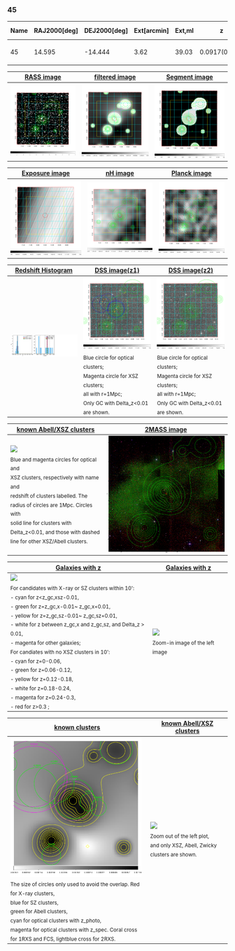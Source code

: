 <div STYLE="page-break-after: always;"></div>

### 45

|Name|RAJ2000[deg]|DEJ2000[deg] |Ext[arcmin]| Ext,ml | z | z_src| C|GC(XSZ,Delta_z<0.01)| GC(OPT,Delta_z<0.01)|GC| R_sig[arcmin] | R500[arcmin] | R500[Mpc]| CRsig[c/s] | CR500[c/s] |L500[1E44 erg/s]|F500[1E-12 erg/s/cm^2]| M500[1E14 Msun]|Tx[keV]|Cnt_sig|Beta|Rc[arcmin]|Comment|Alias|
|---|---|---|---|---|---|------|---|--------|---------|----------|---|---|---|---|---|---|---|---|---|---|---|---|---|---|
|45| 14.595| -14.444| 3.62| 39.03| 0.0917(0.008)| z1, z_xsz| B| MCXC| A, W| A, MCXC, N, W| 9.288| 7.555| 0.774| 0.122(0.030)| 0.119(0.029)| 0.481(0.071)| 2.281(0.337)| 1.44(0.11)| 2.76(0.13)| 60.4| 0.921(-0.100+0.057)| 6.330(-0.802+0.660)| -| k448|

|[RASS image](../image/45/45_img.pdf)|[filtered image](../image/45/45_fil.pdf)|[Segment image](../image/45/45_seg.pdf)|
|-------------------|--------------------|-------------------|
| <img src="../image/45/45_img.png" width="300">  | <img src="../image/45/45_fil.png" width="300">   | <img src="../image/45/45_seg.png" width="300">  |

|[Exposure image](../image/45/45_mex.pdf)| [nH image](../image/45/45_nh.pdf)| [Planck image](../image/45/45_p.pdf)|
|-------------------|--------------------|-------------------|
|<img src="../image/45/45_mex.png" width="300">   | <img src="../image/45/45_nh.png" width="300">    | <img src="../image/45/45_p.png" width="300"> |

|[Redshift Histogram](../image/45/45_zg.pdf) | [DSS image(z1)](../image/45/45_dss_z1.pdf)      |  [DSS image(z2)](../image/45/45_dss_z2.pdf)    |
|-------------------|--------------------|-------------------|
|<img src="../image/45/45_zg.png" width="300"> |<img src="../image/45/45_dss_z1.png" width="300"> <sub><br>Blue circle for optical clusters; <br>Magenta circle for XSZ clusters; <br>all with r=1Mpc; <br>Only GC with Delta_z<0.01 are shown. </sub>| <img src="../image/45/45_dss_z2.png" width="300"><sub><br>Blue circle for optical clusters; <br>Magenta circle for XSZ clusters; <br>all with r=1Mpc; <br>Only GC with Delta_z<0.01 are shown. </sub> |

|[known Abell/XSZ clusters](../image/45/45_m.pdf) | [2MASS image](../image/45/45_2mass.pdf)      |
|-------------------|-------------------|
|<img src=../image/45/45_m.png width="300"> <br><sub>Blue and magenta circles for optical and <br>XSZ clusters, respectively with name and <br>redshift of clusters labelled. The <br>radius of circles are 1Mpc. Circles with <br>solid line for clusters with <br>Delta_z<0.01, and those with dashed <br>line for other XSZ/Abell clusters.        </sub>|<img src="../image/45/45_2mass.png" width="300">  |

|[Galaxies with z](../image/45/45_opt_ned.pdf) |[Galaxies with z](../image/45/45_opt_ned_zoom.pdf) |
|-------------------|-------------------|
| <img src=../image/45/45_opt_ned.png width="300"> <br><sub> For candidates with X-ray or SZ clusters within 10': <br> - cyan for z<z_gc,xsz-0.01, <br> - green for z=z_gc,x-0.01~ z_gc,x+0.01, <br> - yellow for z=z_gc,sz-0.01~ z_gc,sz+0.01, <br> - white for z between z_gc,x and z_gc,sz, and Delta_z > 0.01, <br> - magenta for other galaxies; <br>For candiates with no XSZ clusters in 10': <br> - cyan for z=0-0.06, <br> - green for z=0.06-0.12, <br> - yellow for z=0.12-0.18, <br> - white for z=0.18-0.24, <br> - magenta for z=0.24-0.3, <br> - red for z>0.3 ;  </sub>|<img src=../image/45/45_opt_ned_zoom.png width="300">  <br><sub> Zoom-in image of the left image</sub>|

|[known clusters](../image/45/45_gc.pdf) |[known Abell/XSZ clusters](../image/45/45_gc_large.pdf) |
|-------------------|-------------------|
| <img src=../image/45/45_gc.png width="300"> <br><sub> The size of circles only used to avoid the overlap. Red for X-ray clusters, <br> blue for SZ clusters, <br> green for Abell clusters, <br> cyan for optical clusters with z_photo, <br> magenta for optical clusters with z_spec. Coral cross for 1RXS and FCS, lightblue cross for 2RXS. </sub>|<img src=../image/45/45_gc_large.png width="300"> <br><sub> Zoom out of the left plot, <br> and only XSZ, Abell, Zwicky clusters are shown. </sub> |



